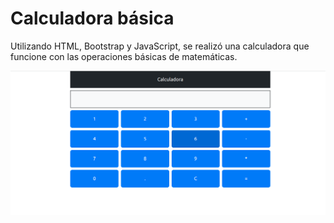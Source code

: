 # Calculadora básica

Utilizando HTML, Bootstrap y JavaScript, se realizó una calculadora que funcione con las operaciones básicas de matemáticas.

![Esta es una imagen de ejemplo](./Assets/images/calculadora.png)